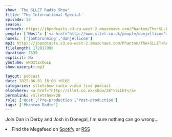 ```yaml
---
show: 'The SLLET Radio Show'
title: 'The International Special'
episode: 28
season: 
artwork: https://jbpodcasts.s3.eu-west-2.amazonaws.com/Phantom/The+SLLET+Radio+Show/SLLET+radio+square+ire.png
people: ['Host': ['<a href="http://www.sllet.co.uk/people/danjellicoe">Dan Jellicoe</a> in Derby','<a href="http://www.sllet.co.uk/people/joshbrunning">Josh Brunning</a> in Donegal']]
names:  ['joshbrunning','danjellicoe']
mp3: https://jbpodcasts.s3.eu-west-2.amazonaws.com/Phantom/The+SLLET+Radio+Show/2022-06-01+-+28.mp3
filelength: 172017996
duration: 7539
explicit: No
youtube: wNOztZxbGLE
show-excerpt: mp3

layout: podcast
date: 2022-06-01 16:00 +0100
categories: slletshow radio video live podcast
elsewhere: <a href="http://sllet.co.uk/show/28">SLLET</a>
permalink: /slletshow/28
role: ['Host','Pre-production','Post-production']
tags: ['Phantom Radio']
---
```


Join Dan in Derby and Josh in Donegal, I'm sure nothing can go wrong...

<li>Find the Megafeed on <a href="https://open.spotify.com/show/1WGc6YCF3UfAL7E62gHLAS?si=eff5901deb8d498e">Spotify</a> or <a href="https://anchor.fm/s/849e58ac/podcast/rss">RSS</a></li>

